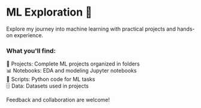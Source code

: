# ML Exploration 🤖<br>

Explore my journey into machine learning with practical projects and hands-on experience.<br>

### What you'll find:<br>

📁 Projects: Complete ML projects organized in folders<br>
📊 Notebooks: EDA and modeling Jupyter notebooks<br>
🐍 Scripts: Python code for ML tasks<br>
🗄️ Data: Datasets used in projects<br>

Feedback and collaboration are welcome!
